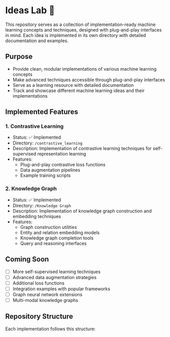 # Ideas Lab 🧪

This repository serves as a collection of implementation-ready machine learning concepts and techniques, designed with plug-and-play interfaces in mind. Each idea is implemented in its own directory with detailed documentation and examples.

## Purpose

- Provide clean, modular implementations of various machine learning concepts
- Make advanced techniques accessible through plug-and-play interfaces
- Serve as a learning resource with detailed documentation
- Track and showcase different machine learning ideas and their implementations

## Implemented Features

### 1. Contrastive Learning
- Status: ✅ Implemented
- Directory: `/contrastive_learning`
- Description: Implementation of contrastive learning techniques for self-supervised representation learning
- Features:
  - Plug-and-play contrastive loss functions
  - Data augmentation pipelines
  - Example training scripts

### 2. Knowledge Graph
- Status: ✅ Implemented
- Directory: `/Knowledge Graph`
- Description: Implementation of knowledge graph construction and embedding techniques
- Features:
  - Graph construction utilities
  - Entity and relation embedding models
  - Knowledge graph completion tools
  - Query and reasoning interfaces

## Coming Soon
- [ ] More self-supervised learning techniques
- [ ] Advanced data augmentation strategies
- [ ] Additional loss functions
- [ ] Integration examples with popular frameworks
- [ ] Graph neural network extensions
- [ ] Multi-modal knowledge graphs

## Repository Structure

Each implementation follows this structure:
